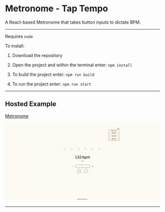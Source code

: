 # Metronome - Tap Tempo

A React-based Metronome that takes button inputs to dictate BPM.

___

Requires `node`

To install:

1. Download the repository

2. Open the project and within the terminal enter: `npm install`

3. To build the project enter: `npm run build`

4. To run the project enter: `npm run start`



___

## Hosted Example

[Metronome](https://jakezion.github.io/metronome/)


![Metronome](https://github.com/jakezion/metronome/blob/main/public//image.png?raw=true)


---

